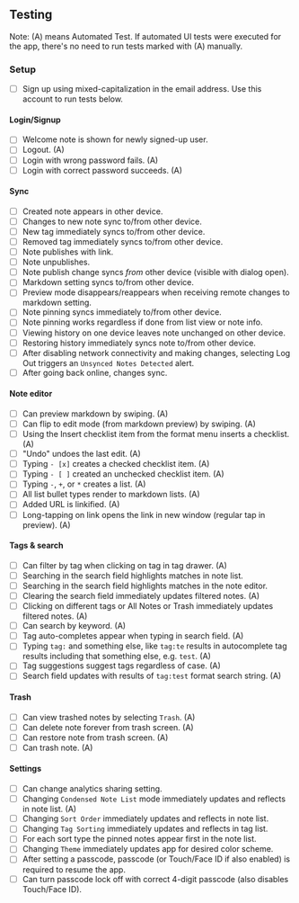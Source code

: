 ## Testing
Note: (A) means Automated Test. If automated UI tests were executed for the app, there's no need to run tests marked with (A) manually.

### Setup 

- [ ] Sign up using mixed-capitalization in the email address. Use this account to run tests below.

#### Login/Signup

- [ ] Welcome note is shown for newly signed-up user.
- [ ] Logout. (A)
- [ ] Login with wrong password fails. (A)
- [ ] Login with correct password succeeds. (A)

#### Sync

- [ ] Created note appears in other device.
- [ ] Changes to new note sync to/from other device.
- [ ] New tag immediately syncs to/from other device.
- [ ] Removed tag immediately syncs to/from other device.
- [ ] Note publishes with link.
- [ ] Note unpublishes.
- [ ] Note publish change syncs _from_ other device (visible with dialog open).
- [ ] Markdown setting syncs to/from other device.
- [ ] Preview mode disappears/reappears when receiving remote changes to markdown setting.
- [ ] Note pinning syncs immediately to/from other device.
- [ ] Note pinning works regardless if done from list view or note info.
- [ ] Viewing history on one device leaves note unchanged on other device.
- [ ] Restoring history immediately syncs note to/from other device.
- [ ] After disabling network connectivity and making changes, selecting Log Out triggers an `Unsynced Notes Detected` alert.
- [ ] After going back online, changes sync.

#### Note editor

- [ ] Can preview markdown by swiping. (A)
- [ ] Can flip to edit mode (from markdown preview) by swiping. (A)
- [ ] Using the Insert checklist item from the format menu inserts a checklist. (A)
- [ ] "Undo" undoes the last edit. (A)
- [ ] Typing `- [x]` creates a checked checklist item. (A)
- [ ] Typing `- [ ]` created an unchecked checklist item. (A)
- [ ] Typing `-`, `+`, or `*` creates a list. (A)
- [ ] All list bullet types render to markdown lists. (A)
- [ ] Added URL is linkified. (A)
- [ ] Long-tapping on link opens the link in new window (regular tap in preview). (A)

#### Tags & search

- [ ] Can filter by tag when clicking on tag in tag drawer. (A)
- [ ] Searching in the search field highlights matches in note list.
- [ ] Searching in the search field highlights matches in the note editor.
- [ ] Clearing the search field immediately updates filtered notes. (A)
- [ ] Clicking on different tags or All Notes or Trash immediately updates filtered notes. (A)
- [ ] Can search by keyword. (A)
- [ ] Tag auto-completes appear when typing in search field. (A)
- [ ] Typing `tag:` and something else, like `tag:te` results in autocomplete tag results including that something else, e.g. `test`. (A)
- [ ] Tag suggestions suggest tags regardless of case. (A)
- [ ] Search field updates with results of `tag:test` format search string. (A)

#### Trash

- [ ] Can view trashed notes by selecting `Trash`. (A)
- [ ] Can delete note forever from trash screen. (A)
- [ ] Can restore note from trash screen. (A)
- [ ] Can trash note. (A)

#### Settings

- [ ] Can change analytics sharing setting.
- [ ] Changing `Condensed Note List` mode immediately updates and reflects in note list. (A)
- [ ] Changing `Sort Order` immediately updates and reflects in note list.
- [ ] Changing `Tag Sorting` immediately updates and reflects in tag list.
- [ ] For each sort type the pinned notes appear first in the note list.
- [ ] Changing `Theme` immediately updates app for desired color scheme.
- [ ] After setting a passcode, passcode (or Touch/Face ID if also enabled) is required to resume the app.
- [ ] Can turn passcode lock off with correct 4-digit passcode (also disables Touch/Face ID).

